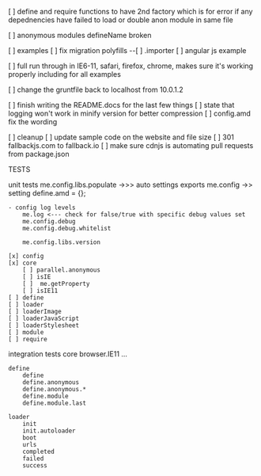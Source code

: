 [ ] define and require functions to have 2nd factory which is for error if any depednencies have failed to load or double anon module in same file

[ ] anonymous modules defineName broken

[ ] examples
	[ ] fix migration polyfills --[ ] .importer
	[ ] angular js example

[ ] full run through in IE6-11, safari, firefox, chrome, makes sure it's working properly including for all examples

[ ] change the gruntfile back to localhost from 10.0.1.2

[ ] finish writing the README.docs for the last few things
	[ ] state that logging won't work in minify version for better compression
	[ ] config.amd fix the wording

[ ] cleanup
	[ ] update sample code on the website and file size
	[ ] 301 fallbackjs.com to fallback.io
	[ ] make sure cdnjs is automating pull requests from package.json





TESTS

unit tests
	me.config.libs.populate ->>> auto settings exports
	me.config ->> setting define.amd = {};

	- config log levels
		me.log <--- check for false/true with specific debug values set
		me.config.debug
		me.config.debug.whitelist
		
		me.config.libs.version

	[x] config
	[x] core
		[ ] parallel.anonymous
		[ ] isIE
		[ ]  me.getProperty
		[ ] isIE11
	[ ] define
	[ ] loader
	[ ] loaderImage
	[ ] loaderJavaScript
	[ ] loaderStylesheet
	[ ] module
	[ ] require

integration tests
	core
		browser.IE11
		...

	define
		define
		define.anonymous
		define.anonymous.*
		define.module
		define.module.last

	loader
		init
		init.autoloader
		boot
		urls
		completed
		failed
		success
